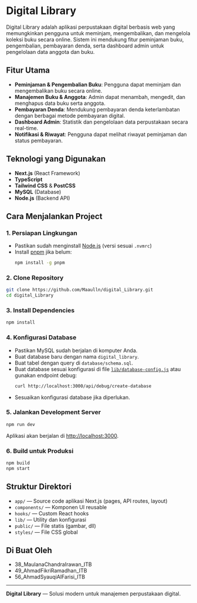 # Digital Library

Digital Library adalah aplikasi perpustakaan digital berbasis web yang memungkinkan pengguna untuk meminjam, mengembalikan, dan mengelola koleksi buku secara online. Sistem ini mendukung fitur peminjaman buku, pengembalian, pembayaran denda, serta dashboard admin untuk pengelolaan data anggota dan buku.

## Fitur Utama

- **Peminjaman & Pengembalian Buku**: Pengguna dapat meminjam dan mengembalikan buku secara online.
- **Manajemen Buku & Anggota**: Admin dapat menambah, mengedit, dan menghapus data buku serta anggota.
- **Pembayaran Denda**: Mendukung pembayaran denda keterlambatan dengan berbagai metode pembayaran digital.
- **Dashboard Admin**: Statistik dan pengelolaan data perpustakaan secara real-time.
- **Notifikasi & Riwayat**: Pengguna dapat melihat riwayat peminjaman dan status pembayaran.

## Teknologi yang Digunakan

- **Next.js** (React Framework)
- **TypeScript**
- **Tailwind CSS** & **PostCSS**
- **MySQL** (Database)
- **Node.js** (Backend API)

## Cara Menjalankan Project

### 1. Persiapan Lingkungan

- Pastikan sudah menginstall [Node.js](https://nodejs.org/) (versi sesuai `.nvmrc`)
- Install [pnpm](https://pnpm.io/) jika belum:
  ```sh
  npm install -g pnpm
  ```

### 2. Clone Repository

```sh
git clone https://github.com/Maaulln/digital_Library.git
cd digital_Library
```

### 3. Install Dependencies

```sh
npm install
```

### 4. Konfigurasi Database

- Pastikan MySQL sudah berjalan di komputer Anda.
- Buat database baru dengan nama `digital_library`.
- Buat tabel dengan query di `database/schema.sql`.
- Buat database sesuai konfigurasi di file [`lib/database-config.js`](lib/database-config.js) atau gunakan endpoint debug:
  ```sh
  curl http://localhost:3000/api/debug/create-database
  ```
- Sesuaikan konfigurasi database jika diperlukan.

### 5. Jalankan Development Server

```sh
npm run dev
```
Aplikasi akan berjalan di [http://localhost:3000](http://localhost:3000).

### 6. Build untuk Produksi

```sh
npm build
npm start
```

## Struktur Direktori

- `app/` — Source code aplikasi Next.js (pages, API routes, layout)
- `components/` — Komponen UI reusable
- `hooks/` — Custom React hooks
- `lib/` — Utility dan konfigurasi
- `public/` — File statis (gambar, dll)
- `styles/` — File CSS global

## Di Buat Oleh
- 38_MaulanaChandraIrawan_ITB
- 49_AhmadFikriRamadhan_ITB
- 56_AhmadSyauqiAlFarisi_ITB

---

**Digital Library** — Solusi modern untuk manajemen perpustakaan digital.

